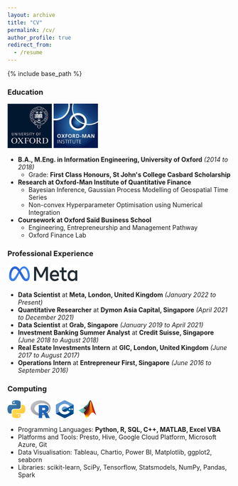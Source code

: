 ```yaml
---
layout: archive
title: "CV"
permalink: /cv/
author_profile: true
redirect_from:
  - /resume
---
```


{% include base_path %}


### Education
<p align="left"><img src="/images/oxford-logo.png" width="100" height="100" /> <img src="/images/oxford-man-institute-logo.png" width="100" height="100" /></p>

* **B.A., M.Eng. in Information Engineering, University of Oxford** *(2014 to 2018)*
  * Grade: **First Class Honours, St John's College Casbard Scholarship**
* **Research at Oxford-Man Institute of Quantitative Finance**
  * Bayesian Inference, Gaussian Process Modelling of Geospatial Time Series
  * Non-convex Hyperparameter Optimisation using Numerical Integration
* **Coursework at Oxford Saïd Business School**
  * Engineering, Entrepreneurship and Management Pathway
  * Oxford Finance Lab


### Professional Experience
<p align="left"><img src="/images/meta_logo.jpg" width="160" height="40" /></p>

* **Data Scientist** at **Meta, London, United Kingdom** *(January 2022 to Present)*
* **Quantitative Researcher** at **Dymon Asia Capital, Singapore** *(April 2021 to December 2021)*
* **Data Scientist** at **Grab, Singapore** *(January 2019 to April 2021)*
* **Investment Banking Summer Analyst** at **Credit Suisse, Singapore** *(June 2018 to August 2018)*
* **Real Estate Investments Intern** at **GIC, London, United Kingdom** *(June 2017 to August 2017)*
* **Operations Intern** at **Entrepreneur First, Singapore** *(June 2016 to September 2016)*

### Computing
<p align="left">
  <img src="/images/python_logo.png" width="40" height="40" /> &nbsp <img src="/images/r_language.png" width="45" height="40" /> &nbsp <img src="/images/CPP_logo.png" width="40" height="40" /> &nbsp <img src="/images/matlab_logo.png" width="40" height="40" />
</p>

* Programming Languages: **Python, R, SQL, C++, MATLAB, Excel VBA**
* Platforms and Tools: Presto, Hive, Google Cloud Platform, Microsoft Azure, Git
* Data Visualisation: Tableau, Chartio, Power BI, Matplotlib, ggplot2, seaborn
* Libraries: scikit-learn, SciPy, Tensorflow, Statsmodels, NumPy, Pandas, Spark
